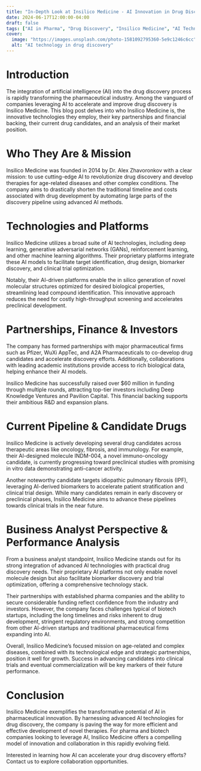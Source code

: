 ```yaml
---
title: "In-Depth Look at Insilico Medicine - AI Innovation in Drug Discovery"
date: 2024-06-17T12:00:00-04:00
draft: false
tags: ["AI in Pharma", "Drug Discovery", "Insilico Medicine", "AI Technology"]
cover:
  image: "https://images.unsplash.com/photo-1581092795360-5e9c1246c6cc"
  alt: "AI technology in drug discovery"
---
```


# Introduction

The integration of artificial intelligence (AI) into the drug discovery process is rapidly transforming the pharmaceutical industry. Among the vanguard of companies leveraging AI to accelerate and improve drug discovery is Insilico Medicine. This blog post delves into who Insilico Medicine is, the innovative technologies they employ, their key partnerships and financial backing, their current drug candidates, and an analysis of their market position.

# Who They Are & Mission

Insilico Medicine was founded in 2014 by Dr. Alex Zhavoronkov with a clear mission: to use cutting-edge AI to revolutionize drug discovery and develop therapies for age-related diseases and other complex conditions. The company aims to drastically shorten the traditional timeline and costs associated with drug development by automating large parts of the discovery pipeline using advanced AI methods.

# Technologies and Platforms

Insilico Medicine utilizes a broad suite of AI technologies, including deep learning, generative adversarial networks (GANs), reinforcement learning, and other machine learning algorithms. Their proprietary platforms integrate these AI models to facilitate target identification, drug design, biomarker discovery, and clinical trial optimization.

Notably, their AI-driven platforms enable the in silico generation of novel molecular structures optimized for desired biological properties, streamlining lead compound identification. This innovative approach reduces the need for costly high-throughput screening and accelerates preclinical development.

# Partnerships, Finance & Investors

The company has formed partnerships with major pharmaceutical firms such as Pfizer, WuXi AppTec, and A2A Pharmaceuticals to co-develop drug candidates and accelerate discovery efforts. Additionally, collaborations with leading academic institutions provide access to rich biological data, helping enhance their AI models.

Insilico Medicine has successfully raised over $60 million in funding through multiple rounds, attracting top-tier investors including Deep Knowledge Ventures and Pavilion Capital. This financial backing supports their ambitious R&D and expansion plans.

# Current Pipeline & Candidate Drugs

Insilico Medicine is actively developing several drug candidates across therapeutic areas like oncology, fibrosis, and immunology. For example, their AI-designed molecule INDM-004, a novel immuno-oncology candidate, is currently progressing toward preclinical studies with promising in vitro data demonstrating anti-cancer activity.

Another noteworthy candidate targets idiopathic pulmonary fibrosis (IPF), leveraging AI-derived biomarkers to accelerate patient stratification and clinical trial design. While many candidates remain in early discovery or preclinical phases, Insilico Medicine aims to advance these pipelines towards clinical trials in the near future.

# Business Analyst Perspective & Performance Analysis

From a business analyst standpoint, Insilico Medicine stands out for its strong integration of advanced AI technologies with practical drug discovery needs. Their proprietary AI platforms not only enable novel molecule design but also facilitate biomarker discovery and trial optimization, offering a comprehensive technology stack.

Their partnerships with established pharma companies and the ability to secure considerable funding reflect confidence from the industry and investors. However, the company faces challenges typical of biotech startups, including the long timelines and risks inherent to drug development, stringent regulatory environments, and strong competition from other AI-driven startups and traditional pharmaceutical firms expanding into AI.

Overall, Insilico Medicine’s focused mission on age-related and complex diseases, combined with its technological edge and strategic partnerships, position it well for growth. Success in advancing candidates into clinical trials and eventual commercialization will be key markers of their future performance.

# Conclusion

Insilico Medicine exemplifies the transformative potential of AI in pharmaceutical innovation. By harnessing advanced AI technologies for drug discovery, the company is paving the way for more efficient and effective development of novel therapies. For pharma and biotech companies looking to leverage AI, Insilico Medicine offers a compelling model of innovation and collaboration in this rapidly evolving field.

Interested in learning how AI can accelerate your drug discovery efforts? Contact us to explore collaboration opportunities.

